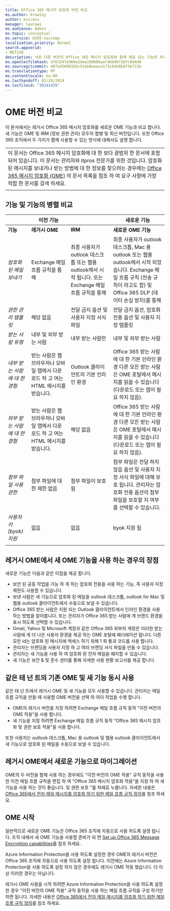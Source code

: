 ```yaml
---
title: Office 365 메시지 암호화 버전 비교
ms.author: krowley
author: kccross
manager: laurawi
ms.audience: Admin
ms.topic: conceptual
ms.service: O365-seccomp
localization_priority: Normal
search.appverid:
- MET150
description: 서로 다른 버전의 Office 365 메시지 암호화와 함께 제공 되는 기능의 차이점 및 두 가지 작업을 계속 하는 방법을 설명 합니다.
ms.openlocfilehash: 47632d7e960e2dee2b068baaf46b98716fc8d4d0
ms.sourcegitcommit: 48fa456981b5c52ab8aeace173c8366b9f36723b
ms.translationtype: MT
ms.contentlocale: ko-KR
ms.lasthandoff: 02/28/2019
ms.locfileid: "30341439"
---
```

# <a name="compare-versions-of-ome"></a>OME 버전 비교

이 문서에서는 레거시 Office 365 메시지 암호화를 새로운 OME 기능과 비교 합니다. 새 기능은 OME 및 IRM (정보 권한 관리) 모두의 합병 및 최신 버전입니다. 또한 Office 365 조직에서 두 가지가 함께 사용할 수 있는 방식에 대해서도 설명 합니다.

||
|:-----|
|이 문서는 Office 365 메시지 암호화에 대 한 보다 광범위 한 문서에 포함 되어 있습니다. 이 문서는 관리자와 itpros 전문가를 위한 것입니다. 암호화 된 메시지를 보내거나 받는 방법에 대 한 정보를 찾으려는 경우에는 [Office 365 메시지 암호화 (OME)](ome.md) 의 문서 목록을 참조 하 여 요구 사항에 가장 적합 한 문서를 검색 하세요. |
||

## <a name="side-by-side-comparison-of-features-and-capabilities"></a>기능 및 기능의 병렬 비교

|                                   |이전 기능       |                   |새로운 기능              |
|-----------------------------------|-------------------|-------------------|--------------------------|
|**기능**                     | **레거시 OME**    | **IRM**           | **새로운 OME 기능** |
|*암호화 된 메일 보내기*        |Exchange 메일 흐름 규칙을 통해|최종 사용자가 outlook 데스크톱 또는 웹용 outlook에서 시작 됩니다. 또는 Exchange 메일 흐름 규칙을 통해|최종 사용자가 outlook 데스크톱, Mac 용 outlook 또는 웹용 outlook에서 시작 되었습니다. Exchange 메일 흐름 규칙 (전송 규칙이 라고도 함) 및 Office 365 DLP (데이터 손실 방지)를 통해|
|*권한 관리 템플릿*       |   해당 없음      |전달 금지 옵션 및 사용자 지정 서식 파일|전달 금지 옵션, 암호화 전용 옵션 및 사용자 지정 템플릿|
|*받는 사람 유형*                   |내부 및 외부 받는 사람|내부 받는 사람만         |내부 및 외부 받는 사람|
|*내부 받는 사람에 대 한 경험*|받는 사람은 웹 브라우저나 모바일 앱에서 다운로드 하 고 여는 HTML 메시지를 받습니다.|Outlook 클라이언트의 기본 인라인 환경|Office 365 받는 사람에 대 한 기본 인라인 환경 다른 모든 받는 사람은 OME 포털에서 메시지를 읽을 수 있습니다 (다운로드 또는 앱이 필요 하지 않음).|
|*외부 받는 사람에 대 한 경험*|받는 사람은 웹 브라우저나 모바일 앱에서 다운로드 하 고 여는 HTML 메시지를 받습니다.|해당 없음|Office 365 받는 사람에 대 한 기본 인라인 환경 다른 모든 받는 사람은 OME 포털에서 메시지를 읽을 수 있습니다 (다운로드 또는 앱이 필요 하지 않음).|
|*첨부 파일 사용 권한*           |첨부 파일에 대 한 제한 없음|첨부 파일이 보호 됨|첨부 파일은 전달 하지 않음 옵션 및 사용자 지정 서식 파일에 대해 보호 됩니다. 관리자는 암호화 전용 옵션의 첨부 파일을 보호할 지 여부를 선택할 수 있습니다.|
|*사용자 키 (byok) 지원*|없음                |없음               |byok 지원 됨          |
||

## <a name="advantages-of-using-the-new-ome-capabilities-over-legacy-ome"></a>레거시 OME에서 새 OME 기능을 사용 하는 경우의 장점

새로운 기능은 다음과 같은 이점을 제공 합니다.

- 보안 된 공동 작업을 가능 하 게 하는 암호화 전용을 사용 하는 기능, 즉 사용자 지정 제한도 사용할 수 있습니다.
- 보낸 사람은 새 기능으로 암호화 된 메일을 outlook 데스크톱, outlook for Mac 및 웹용 outlook 클라이언트에서 수동으로 보낼 수 있습니다.
- Office 365 받는 사람은 지원 되는 Outlook 클라이언트에서 인라인 환경을 사용 하는 방법을 알아봅니다. 또는 관리자가 Office 365 받는 사람에 게 브랜드 환경을 표시 하도록 선택할 수 있습니다.
- Gmail, Yahoo 및 Microsoft 계정과 같은 Office 365 외부의 계정은 이러한 받는 사람에 게 더 나은 사용자 환경을 제공 하는 OME 포털에 페더레이션 됩니다. 다른 모든 id는 암호화 된 메시지에 액세스 하기 위해 1 회 통과 코드를 사용 합니다.
- 관리자는 브랜딩을 사용자 지정 하 고 여러 브랜딩 서식 파일을 만들 수 있습니다.
- 관리자는 새 기능을 사용 하 여 암호화 된 전자 메일을 해지할 수 있습니다.
- 새 기능은 보안 &amp; 및 준수 센터를 통해 자세한 사용 현황 보고서를 제공 합니다.

## <a name="coexistence-of-legacy-ome-and-the-new-capabilities-in-the-same-tenant"></a>같은 테 넌 트의 기존 OME 및 새 기능 동시 사용

같은 테 넌 트에서 레거시 OME 및 새 기능을 모두 사용할 수 있습니다. 관리자는 메일 흐름 규칙을 만들 때 사용할 OME 버전을 선택 하 여이 작업을 수행 합니다.

- OME의 레거시 버전을 지정 하려면 Exchange 메일 흐름 규칙 동작 "이전 버전의 OME 적용"을 사용 합니다.
- 새 기능을 지정 하려면 Exchange 메일 흐름 규칙 동작 "Office 365 메시지 암호화 및 권한 보호 적용"을 사용 합니다.

또한 사용자는 outlook 데스크톱, Mac 용 outlook 및 웹용 outlook 클라이언트에서 새 기능으로 암호화 된 메일을 수동으로 보낼 수 있습니다.

## <a name="migrating-from-legacy-ome-to-the-new-capabilities"></a>레거시 OME에서 새로운 기능으로 마이그레이션

OME의 두 버전을 함께 사용 하는 경우에도 "이전 버전의 OME 적용" 규칙 동작을 사용한 이전 메일 흐름 규칙을 편집 하 여 "Office 365 메시지 암호화 적용"을 지정 하 여 새 기능을 사용 하는 것이 좋습니다. 및 권한 보호 "를 차례로 누릅니다. 자세한 내용은 [Office 365에서 전자 메일 메시지를 암호화 하기 위한 메일 흐름 규칙 정의](define-mail-flow-rules-to-encrypt-email.md)를 참조 하세요.

## <a name="getting-started-with-ome"></a>OME 시작

일반적으로 새로운 OME 기능은 Office 365 조직에 자동으로 사용 하도록 설정 됩니다. 조직 내에서 새 OME 기능을 사용할 준비가 되 면 [Set up Office 365 Message Encryption capabilities](set-up-new-message-encryption-capabilities.md)를 참조 하세요.

Azure Information Protection을 사용 하도록 설정한 경우 OME의 레거시 버전은 Office 365 조직에 자동으로 사용 하도록 설정 됩니다. 이전에는 Azure Information Protection을 사용 하도록 설정 하지 않은 경우에도 레거시 OME 작동 했습니다. 더 이상 이러한 경우는 아닙니다.

레거시 OME 사용을 시작 하려면 Azure Information Protection을 사용 하도록 설정한 경우 "이전 버전의 OME 적용" 규칙 동작을 사용 하는 메일 흐름 규칙을 구성 하기만 하면 됩니다. 자세한 내용은 [Office 365에서 전자 메일 메시지를 암호화 하기 위한 메일 흐름 규칙 정의](define-mail-flow-rules-to-encrypt-email.md)를 참조 하세요.